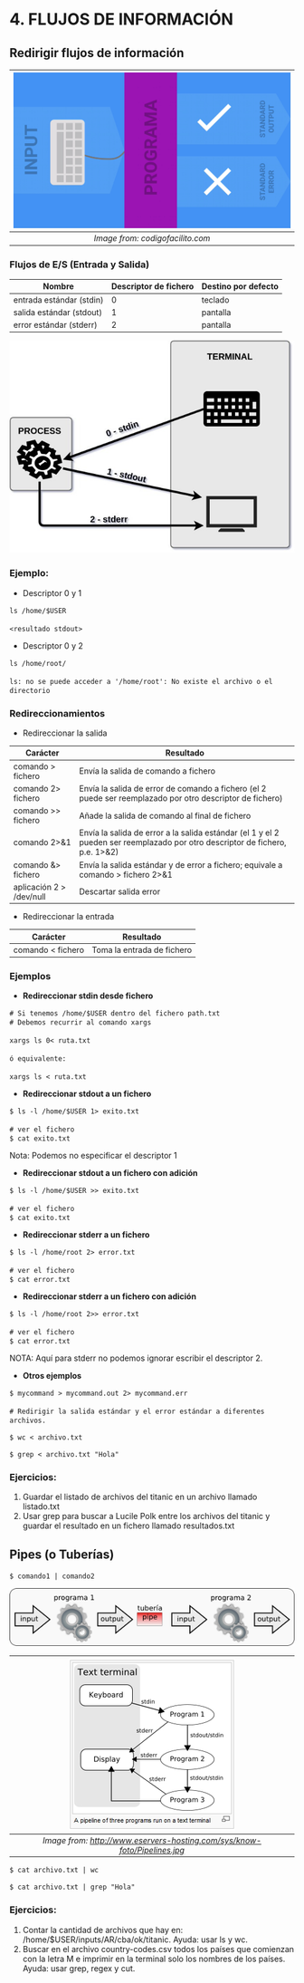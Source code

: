 # 4. FLUJOS DE INFORMACIÓN #

## Redirigir flujos de información ##

| ![](imgs/std.png) | 
|:--:| 
| *Image from: codigofacilito.com* |

 ### Flujos de E/S (Entrada y Salida)

|Nombre|Descriptor de fichero|Destino por defecto|
|---|---|---|
|entrada estándar (stdin)|0|teclado|
|salida estándar (stdout)|1|pantalla|
|error estándar (stderr)|2|pantalla|

![](imgs/standard-streams.jpg)

### Ejemplo:

- Descriptor 0 y 1
```console
ls /home/$USER

<resultado stdout>
```

- Descriptor 0 y 2
```console
ls /home/root/

ls: no se puede acceder a '/home/root': No existe el archivo o el directorio
```

### Redireccionamientos

- Redireccionar la salida

|Carácter|Resultado|
|-|-|
|comando > fichero |	Envía la salida de comando a fichero|; sobreescribe cualquier cosa de fichero|
|comando 2> fichero|	Envía la salida de error de comando a fichero (el 2 puede ser reemplazado por otro descriptor de fichero)|
comando >> fichero 	|Añade la salida de comando al final de fichero|
comando 2>&1 |	Envía la salida de error a la salida estándar (el 1 y el 2 pueden ser reemplazado por otro descriptor de fichero, p.e. 1>&2)|
comando &> fichero |	Envía la salida estándar y de error a fichero; equivale a comando > fichero 2>&1|
|aplicación 2 > /dev/null|Descartar salida error|


- Redireccionar la entrada

|Carácter|Resultado|
|-|-|
|comando < fichero |	Toma la entrada de fichero|

### Ejemplos

- **Redireccionar stdin desde fichero**
```console
# Si tenemos /home/$USER dentro del fichero path.txt
# Debemos recurrir al comando xargs

xargs ls 0< ruta.txt

ó equivalente:

xargs ls < ruta.txt
```

- **Redireccionar stdout a un fichero**
```console
$ ls -l /home/$USER 1> exito.txt

# ver el fichero
$ cat exito.txt
```

Nota: Podemos no especificar el descriptor 1

- **Redireccionar stdout a un fichero con adición**
```console
$ ls -l /home/$USER >> exito.txt

# ver el fichero
$ cat exito.txt
```

- **Redireccionar stderr a un fichero**
```console
$ ls -l /home/root 2> error.txt

# ver el fichero
$ cat error.txt
```

- **Redireccionar stderr a un fichero con adición**
```console
$ ls -l /home/root 2>> error.txt

# ver el fichero
$ cat error.txt
```

NOTA: Aquí para stderr no podemos ignorar escribir el descriptor 2.


- **Otros ejemplos**
```console
$ mycommand > mycommand.out 2> mycommand.err

# Redirigir la salida estándar y el error estándar a diferentes archivos.
```

```console
$ wc < archivo.txt
```

```console
$ grep < archivo.txt "Hola"
```

### Ejercicios:
1. Guardar el listado de archivos del titanic en un archivo llamado listado.txt
2. Usar grep para buscar a Lucile Polk entre los archivos del titanic y guardar el resultado en un fichero llamado resultados.txt


## Pipes (o Tuberías) ##

```console
$ comando1 | comando2
```

![](imgs/tuberias.png)

| ![](imgs/Pipelines.jpg) | 
|:--:| 
| *Image from: http://www.eservers-hosting.com/sys/know-foto/Pipelines.jpg* |

```console
$ cat archivo.txt | wc
```

```console
$ cat archivo.txt | grep "Hola"
```

### Ejercicios:
1. Contar la cantidad de archivos que hay en: /home/$USER/inputs/AR/cba/ok/titanic. Ayuda: usar ls y wc.
2. Buscar en el archivo country-codes.csv todos los países que comienzan con la letra M e imprimir en la terminal solo los nombres de los países. Ayuda: usar grep, regex y cut.